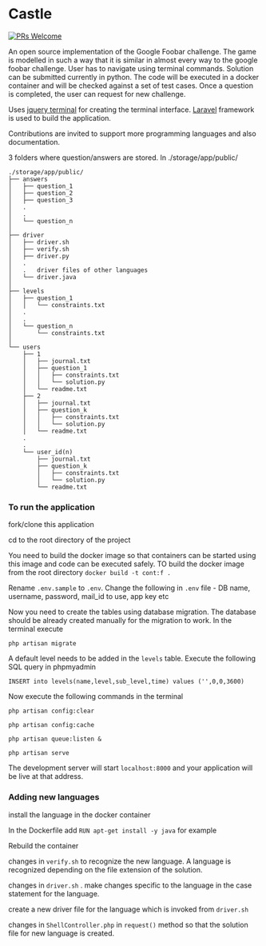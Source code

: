 # Castle     
[![PRs Welcome](https://img.shields.io/badge/PRs-welcome-brightgreen.svg?style=flat-square)](http://makeapullrequest.com)

An open source implementation of the Google Foobar challenge. The game is modelled in such a way that it is similar in almost every way to the google foobar challenge.
User has to navigate using terminal commands. Solution can be submitted currently in python. The code will be executed in a docker container and will be checked against a set of test cases.
Once a question is completed, the user can request for new challenge.


Uses [jquery terminal](https://github.com/jcubic/jquery.terminal) for creating the terminal interface. [Laravel]( https://github.com/laravel/laravel) framework is used to build the application. 

Contributions are invited to support more programming languages and also documentation.

3 folders where question/answers are stored. In ./storage/app/public/
```
./storage/app/public/
├── answers
│   ├── question_1
│   ├── question_2
│   ├── question_3
│   .
│   . 
│   └── question_n
│
├── driver
│   ├── driver.sh
│   ├── verify.sh
│   ├── driver.py
│   .    
│   .   driver files of other languages
│   └── driver.java
│
├── levels
│   ├── question_1
│   │   └── constraints.txt
│   . 
│   .  
│   └── question_n
│       └── constraints.txt
│
└── users
    ├── 1
    │   ├── journal.txt
    │   ├── question_1
    │   │   ├── constraints.txt
    │   │   └── solution.py
    │   └── readme.txt
    ├── 2
    │   ├── journal.txt
    │   ├── question_k
    │   │   ├── constraints.txt
    │   │   └── solution.py
    │   └── readme.txt
    .
    .
    └── user_id(n)
        ├── journal.txt
        ├── question_k
        │   ├── constraints.txt
        │   └── solution.py
        └── readme.txt
```
### To run the application

fork/clone this application

cd to the root directory of the project

You need to build the docker image so that containers can be started using this image and code can be executed safely. TO build the docker image from the root directory `docker build -t cont:f .`

Rename `.env.sample` to `.env`. Change the following in `.env` file - DB name, username, password, mail_id to use, app key etc

Now you need to create the tables using database migration. The database should be already created manually for the migration to work. In the terminal execute 

`php artisan migrate`

A default level needs to be added in the `levels` table. Execute the following SQL query in phpmyadmin

`INSERT into levels(name,level,sub_level,time) values ('',0,0,3600)`

Now execute the following commands in the terminal 

`php artisan config:clear`

`php artisan config:cache`

`php artisan queue:listen & `

`php artisan serve`

The development server will start `localhost:8000` and your application will be live at that address.

### Adding new languages

install the language in the docker container

In the Dockerfile add `RUN apt-get install -y java` for example
    
Rebuild the container

changes in `verify.sh` to recognize the new language. A language is recognized depending on the file extension of the solution.

changes in `driver.sh` . make changes specific to the language in the case statement for the language.

create a new driver file for the language which is invoked from `driver.sh`

changes in `ShellController.php` in `request()` method so that the solution file for new language is created.
